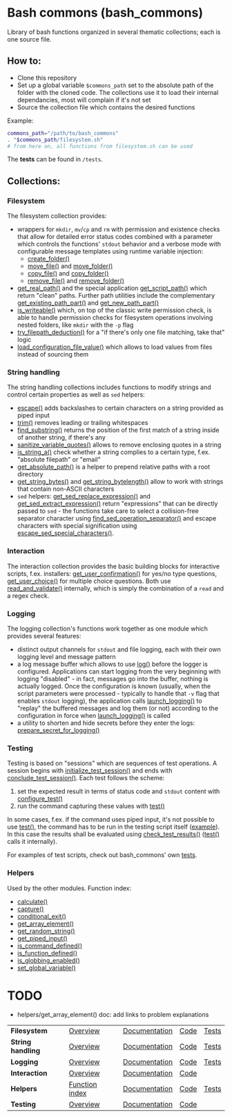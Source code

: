 # Bash commons (bash_commons)
Library of bash functions organized in several thematic collections; each is one source file. 

## How to:
- Clone this repository
- Set up a global variable `$commons_path` set to the absolute path of the folder with the cloned code. The collections use it to load
their internal dependancies, most will complain if it's not set
- Source the collection file which contains the desired functions

Example:
```bash
commons_path="/path/to/bash_commons"
. "$commons_path/filesystem.sh"
# from here on, all functions from filesystem.sh can be used
```

The **tests** can be found in `/tests`. 

## Collections:
<table>
<tr><td><b>Filesystem</b></td><td><a href="#filesystem">Overview</a></td><td><a href="filesystem.md">Documentation</a></td><td><a href="filesystem.sh">Code</a></td>
	<td><a href="tests/filesystem.sh">Tests</a></td></tr>
<tr><td><b>String handling</b></td><td><a href="#string-handling">Overview</a></td><td><a href="string_handling.md">Documentation</a></td>
	<td><a href="string_handling.sh">Code</a></td><td><a href="tests/string_handling.sh">Tests</a></td></tr>
<tr><td><b>Logging</b></td><td><a href="#logging">Overview</a></td><td><a href="logging.md">Documentation</a></td>
	<td><a href="logging.sh">Code</a></td><td><a href="tests/logging.sh">Tests</a></td></tr>
<tr><td><b>Interaction</b></td><td><a href="#interaction">Overview</a></td><td><a href="interaction.md">Documentation</a></td><td><a href="interaction.sh">Code</a></td>
	<td></td></tr>
<tr><td><b>Helpers</b></td><td><a href="#helpers">Function index</a></td><td><a href="helpers.md">Documentation</a></td><td><a href="helpers.sh">Code</a></td>
	<td><a href="tests/helpers.sh">Tests</a></td></tr>
<tr><td><b>Testing</b></td><td><a href="#testing">Overview</a></td><td><a href="testing.md">Documentation</a></td><td><a href="testing.sh">Code</a></td>
	<td></td></tr>

### Filesystem
The filesystem collection provides: 
- wrappers for `mkdir`, `mv`/`cp` and `rm` with permission and existence checks that allow for detailed error status codes 
  combined with a parameter which controls the functions' `stdout` behavior and a verbose mode with configurable 
  message templates using runtime variable injection:
	- [create_folder()](filesystem.md#create_folder)
	- [move_file()](filesystem.md#move_file) and [move_folder()](filesystem.md#move_folder)
	- [copy_file()](filesystem.md#copy_file) and [copy_folder()](filesystem.md#copy_folder)
	- [remove_file()](filesystem.md#remove_file) and [remove_folder()](filesystem.md#remove_folder)
- [get_real_path()](filesystem.md#get_real_path) and the special application [get_script_path()](filesystem.md#get_script_path) 
  which return "clean" paths. Further path utilities include the complementary 
  [get_existing_path_part()](filesystem.md#get_existing_path_part) and [get_new_path_part()](filesystem.md#get_new_path_part)
- [is_writeable()](filesystem.md#is_writeable) which, on top of the classic write permission check, is able to handle permission 
  checks for filesystem operations involving nested folders, like `mkdir` with the `-p` flag
- [try_filepath_deduction()](filesystem.md#try_filepath_deduction) for a "if there's only one file matching, take that" logic
- [load_configuration_file_value()](filesystem.md#load_configuration_file_value) which allows to load values from files instead of
  sourcing them

### String handling
The string handling collections includes functions to modify strings and control certain properties as well as `sed` helpers:
- [escape()](string_handling.md#escape) adds backslashes to certain characters on a string provided as piped input
- [trim()](string_handling.md#trim) removes leading or trailing whitespaces
- [find_substring()](string_handling.md#find_substring) returns the position of the first match of a string inside of another string, 
  if there's any
- [sanitize_variable_quotes()](string_handling.md#sanitize_variable_quotes) allows to remove enclosing quotes in a string
- [is_string_a()](string_handling.md#is_string_a) check  whether a string complies to a certain type, f.ex. "absolute filepath" or "email"
- [get_absolute_path()](string_handling.md#get_absolute_path) is a helper to prepend relative paths with a root directory
- [get_string_bytes()](string_handling.md#get_string_bytes) and [get_string_bytelength()](string_handling.md#get_string_bytelength) 
  allow to work with strings that contain non-ASCII characters
- `sed` helpers: [get_sed_replace_expression()](string_handling.md#get_sed_replace_expression) and 
  [get_sed_extract_expression()](string_handling.md#get_sed_extract_expression) return "expressions" that can be directly
  passed to `sed` - the functions take care to select a collision-free separator character using 
  [find_sed_operation_separator()](string_handling.md#find_sed_operation_separator) and escape characters with special signification 
  using [escape_sed_special_characters()](string_handling.md#escape_sed_special_characters). 

### Interaction
The interaction collection provides the basic building blocks for interactive scripts, f.ex. installers:
[get_user_confirmation()](interaction.md#get_user_confirmation) for yes/no type questions,
[get_user_choice()](interaction.md#get_user_choice) for multiple choice questions. Both use
[read_and_validate()](interaction.md#read_and_validate) internally, which is simply the combination of a `read` and a regex check.

### Logging
The logging collection's functions work together as one module which provides several features:
- distinct output channels for `stdout` and file logging, each with their own logging level and message pattern
- a log message buffer which allows to use [log()](logging.md#log) before the logger is configured. Applications can start logging
  from the very beginning with logging "disabled" - in fact, messages go into the buffer, nothing is actually logged. Once the configuration
  is known (usually, when the script parameters were processed - typically to handle that `-v` flag that enables `stdout` logging), the
  application calls [launch_logging()](logging.md#launch_logging) to "replay" the buffered messages and log them (or not) according to the
  configuration in force when [launch_logging()](logging.md#launch_logging) is called
- a utility to shorten and hide secrets before they enter the logs: [prepare_secret_for_logging()](logging.md#prepare_secret_for_logging)

### Testing
Testing is based on "sessions" which are sequences of test operations. A session begins with [initialize_test_session()](testing.md#initialize_test_session)
and ends with [conclude_test_session()](testing.md#conclude_test_session). Each test follows the scheme:

1. set the expected result in terms of status code and `stdout` content with [configure_test()](testing.md#configure_test)
2. run the command capturing these values with [test()](testing.md#test)

In some cases, f.ex. if the command uses piped input, it's not possible to use [test()](testing.md#test), the command has to be run in the testing script
itself ([example](tests/helpers.sh#L99)). In this case the results shall be evaluated using [check_test_results()](testing.md#check_test_results)
([test()](testing.md#test) calls it internally).

For examples of test scripts, check out bash_commons' own [tests](tests).

### Helpers
Used by the other modules. Function index:

- [calculate()](helpers.md#calculate)
- [capture()](helpers.md#capture)
- [conditional_exit()](helpers.md#conditional_exit)
- [get_array_element()](helpers.md#get_array_element)
- [get_random_string()](helpers.md#get_random_string)
- [get_piped_input()](helpers.md#get_piped_input)
- [is_command_defined()](helpers.md#is_command_defined)
- [is_function_defined()](helpers.md#is_function_defined)
- [is_globbing_enabled()](helpers.md#is_globbing_enabled)
- [set_global_variable()](helpers.md#set_global_variable)

# TODO
- helpers/get_array_element() doc: add links to problem explanations
